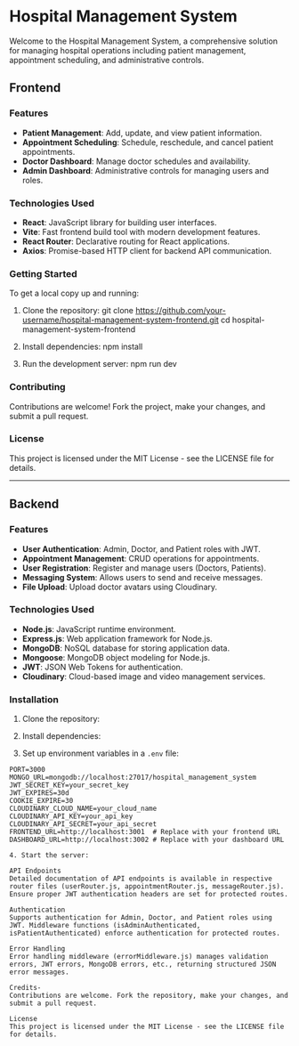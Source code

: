 # Hospital Management System

Welcome to the Hospital Management System, a comprehensive solution for managing hospital operations including patient management, appointment scheduling, and administrative controls.

## Frontend

### Features

- **Patient Management**: Add, update, and view patient information.
- **Appointment Scheduling**: Schedule, reschedule, and cancel patient appointments.
- **Doctor Dashboard**: Manage doctor schedules and availability.
- **Admin Dashboard**: Administrative controls for managing users and roles.

### Technologies Used

- **React**: JavaScript library for building user interfaces.
- **Vite**: Fast frontend build tool with modern development features.
- **React Router**: Declarative routing for React applications.
- **Axios**: Promise-based HTTP client for backend API communication.

### Getting Started

To get a local copy up and running:

1. Clone the repository:
git clone https://github.com/your-username/hospital-management-system-frontend.git
cd hospital-management-system-frontend

2. Install dependencies:
npm install

3. Run the development server:
npm run dev


### Contributing

Contributions are welcome! Fork the project, make your changes, and submit a pull request.

### License

This project is licensed under the MIT License - see the LICENSE file for details.

---

## Backend

### Features

- **User Authentication**: Admin, Doctor, and Patient roles with JWT.
- **Appointment Management**: CRUD operations for appointments.
- **User Registration**: Register and manage users (Doctors, Patients).
- **Messaging System**: Allows users to send and receive messages.
- **File Upload**: Upload doctor avatars using Cloudinary.

### Technologies Used

- **Node.js**: JavaScript runtime environment.
- **Express.js**: Web application framework for Node.js.
- **MongoDB**: NoSQL database for storing application data.
- **Mongoose**: MongoDB object modeling for Node.js.
- **JWT**: JSON Web Tokens for authentication.
- **Cloudinary**: Cloud-based image and video management services.

### Installation

1. Clone the repository:

2. Install dependencies:

3. Set up environment variables in a `.env` file:
```plaintext
PORT=3000
MONGO_URL=mongodb://localhost:27017/hospital_management_system
JWT_SECRET_KEY=your_secret_key
JWT_EXPIRES=30d
COOKIE_EXPIRE=30
CLOUDINARY_CLOUD_NAME=your_cloud_name
CLOUDINARY_API_KEY=your_api_key
CLOUDINARY_API_SECRET=your_api_secret
FRONTEND_URL=http://localhost:3001  # Replace with your frontend URL
DASHBOARD_URL=http://localhost:3002 # Replace with your dashboard URL

4. Start the server:

API Endpoints
Detailed documentation of API endpoints is available in respective router files (userRouter.js, appointmentRouter.js, messageRouter.js). Ensure proper JWT authentication headers are set for protected routes.

Authentication
Supports authentication for Admin, Doctor, and Patient roles using JWT. Middleware functions (isAdminAuthenticated, isPatientAuthenticated) enforce authentication for protected routes.

Error Handling
Error handling middleware (errorMiddleware.js) manages validation errors, JWT errors, MongoDB errors, etc., returning structured JSON error messages.

Credits-
Contributions are welcome. Fork the repository, make your changes, and submit a pull request.

License
This project is licensed under the MIT License - see the LICENSE file for details.
